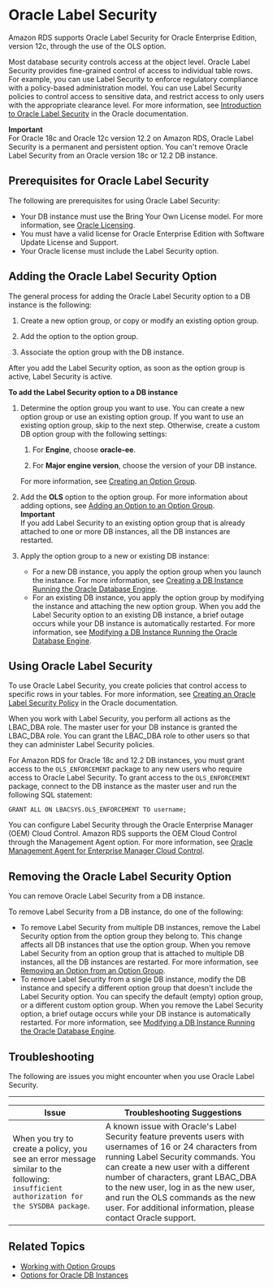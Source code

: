 # Oracle Label Security<a name="Oracle.Options.OLS"></a>

Amazon RDS supports Oracle Label Security for Oracle Enterprise Edition, version 12c, through the use of the OLS option\. 

Most database security controls access at the object level\. Oracle Label Security provides fine\-grained control of access to individual table rows\. For example, you can use Label Security to enforce regulatory compliance with a policy\-based administration model\. You can use Label Security policies to control access to sensitive data, and restrict access to only users with the appropriate clearance level\. For more information, see [Introduction to Oracle Label Security](https://docs.oracle.com/database/121/OLSAG/intro.htm#OLSAG001) in the Oracle documentation\. 

**Important**  
For Oracle 18c and Oracle 12c version 12\.2 on Amazon RDS, Oracle Label Security is a permanent and persistent option\. You can't remove Oracle Label Security from an Oracle version 18c or 12\.2 DB instance\.

## Prerequisites for Oracle Label Security<a name="Oracle.Options.OLS.PreReqs"></a>

The following are prerequisites for using Oracle Label Security: 
+ Your DB instance must use the Bring Your Own License model\. For more information, see [Oracle Licensing](CHAP_Oracle.md#Oracle.Concepts.Licensing)\. 
+ You must have a valid license for Oracle Enterprise Edition with Software Update License and Support\. 
+ Your Oracle license must include the Label Security option\. 

## Adding the Oracle Label Security Option<a name="Oracle.Options.OLS.Add"></a>

The general process for adding the Oracle Label Security option to a DB instance is the following: 

1. Create a new option group, or copy or modify an existing option group\.

1. Add the option to the option group\.

1. Associate the option group with the DB instance\.

After you add the Label Security option, as soon as the option group is active, Label Security is active\. 

**To add the Label Security option to a DB instance**

1. Determine the option group you want to use\. You can create a new option group or use an existing option group\. If you want to use an existing option group, skip to the next step\. Otherwise, create a custom DB option group with the following settings: 

   1. For **Engine**, choose **oracle\-ee**\. 

   1. For **Major engine version**, choose the version of your DB instance\. 

   For more information, see [Creating an Option Group](USER_WorkingWithOptionGroups.md#USER_WorkingWithOptionGroups.Create)\. 

1. Add the **OLS** option to the option group\. For more information about adding options, see [Adding an Option to an Option Group](USER_WorkingWithOptionGroups.md#USER_WorkingWithOptionGroups.AddOption)\.  
**Important**  
If you add Label Security to an existing option group that is already attached to one or more DB instances, all the DB instances are restarted\. 

1. Apply the option group to a new or existing DB instance: 
   + For a new DB instance, you apply the option group when you launch the instance\. For more information, see [Creating a DB Instance Running the Oracle Database Engine](USER_CreateOracleInstance.md)\. 
   + For an existing DB instance, you apply the option group by modifying the instance and attaching the new option group\. When you add the Label Security option to an existing DB instance, a brief outage occurs while your DB instance is automatically restarted\. For more information, see [Modifying a DB Instance Running the Oracle Database Engine](USER_ModifyInstance.Oracle.md)\. 

## Using Oracle Label Security<a name="Oracle.Options.OLS.Using"></a>

To use Oracle Label Security, you create policies that control access to specific rows in your tables\. For more information, see [Creating an Oracle Label Security Policy](https://docs.oracle.com/database/121/OLSAG/getstrtd.htm#OLSAG3096) in the Oracle documentation\. 

When you work with Label Security, you perform all actions as the LBAC\_DBA role\. The master user for your DB instance is granted the LBAC\_DBA role\. You can grant the LBAC\_DBA role to other users so that they can administer Label Security policies\. 

For Amazon RDS for Oracle 18c and 12\.2 DB instances, you must grant access to the `OLS_ENFORCEMENT` package to any new users who require access to Oracle Label Security\. To grant access to the `OLS_ENFORCEMENT` package, connect to the DB instance as the master user and run the following SQL statement:

```
GRANT ALL ON LBACSYS.OLS_ENFORCEMENT TO username;
```

You can configure Label Security through the Oracle Enterprise Manager \(OEM\) Cloud Control\. Amazon RDS supports the OEM Cloud Control through the Management Agent option\. For more information, see [Oracle Management Agent for Enterprise Manager Cloud Control](Oracle.Options.OEMAgent.md)\. 

## Removing the Oracle Label Security Option<a name="Oracle.Options.OLS.Remove"></a>

You can remove Oracle Label Security from a DB instance\. 

To remove Label Security from a DB instance, do one of the following: 
+ To remove Label Security from multiple DB instances, remove the Label Security option from the option group they belong to\. This change affects all DB instances that use the option group\. When you remove Label Security from an option group that is attached to multiple DB instances, all the DB instances are restarted\. For more information, see [Removing an Option from an Option Group](USER_WorkingWithOptionGroups.md#USER_WorkingWithOptionGroups.RemoveOption)\. 
+ To remove Label Security from a single DB instance, modify the DB instance and specify a different option group that doesn't include the Label Security option\. You can specify the default \(empty\) option group, or a different custom option group\. When you remove the Label Security option, a brief outage occurs while your DB instance is automatically restarted\. For more information, see [Modifying a DB Instance Running the Oracle Database Engine](USER_ModifyInstance.Oracle.md)\. 

## Troubleshooting<a name="Oracle.Options.OLS.Troubleshooting"></a>

The following are issues you might encounter when you use Oracle Label Security\. 


****  

| Issue | Troubleshooting Suggestions | 
| --- | --- | 
|  When you try to create a policy, you see an error message similar to the following: `insufficient authorization for the SYSDBA package`\.   |  A known issue with Oracle's Label Security feature prevents users with usernames of 16 or 24 characters from running Label Security commands\. You can create a new user with a different number of characters, grant LBAC\_DBA to the new user, log in as the new user, and run the OLS commands as the new user\. For additional information, please contact Oracle support\.   | 

## Related Topics<a name="Oracle.Options.OLS.Related"></a>
+ [Working with Option Groups](USER_WorkingWithOptionGroups.md)
+ [Options for Oracle DB Instances](Appendix.Oracle.Options.md)